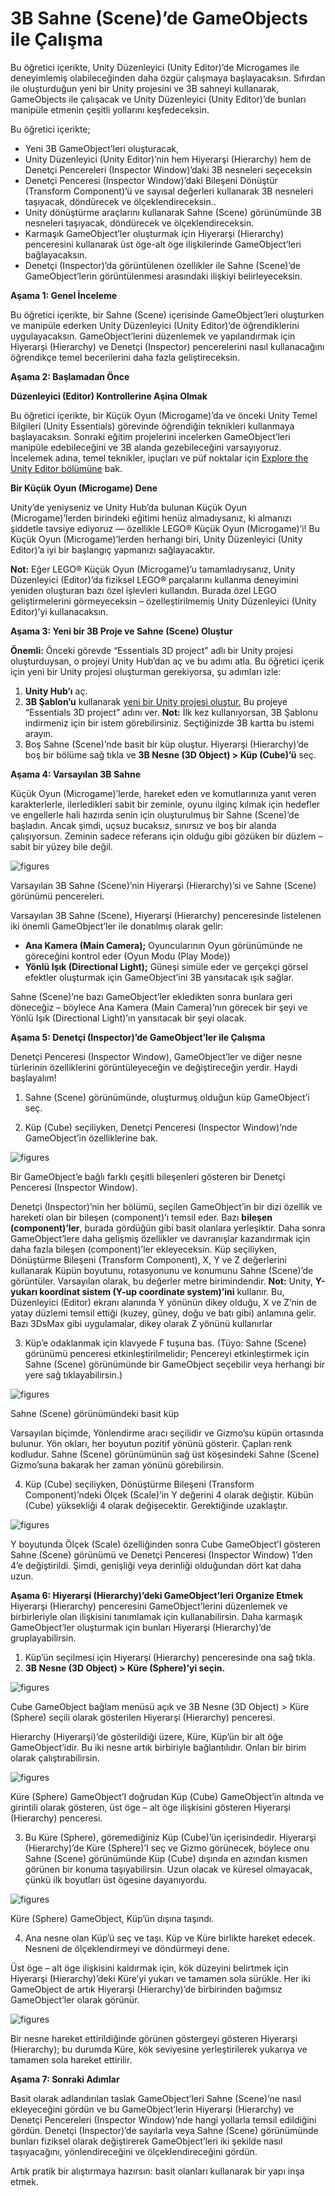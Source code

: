 # 3B Sahne (Scene)’de GameObjects ile Çalışma

Bu öğretici içerikte, Unity Düzenleyici (Unity Editor)’de Microgames ile deneyimlemiş olabileceğinden daha özgür çalışmaya başlayacaksın. Sıfırdan ile oluşturduğun yeni bir Unity projesini ve 3B sahneyi kullanarak, GameObjects ile çalışacak ve Unity Düzenleyici (Unity Editor)’de bunları manipüle etmenin çeşitli yollarını keşfedeceksin. 

Bu öğretici içerikte;

- Yeni 3B GameObject’leri oluşturacak,
- Unity Düzenleyici (Unity Editor)’nin hem Hiyerarşi (Hierarchy) hem de Denetçi Pencereleri (Inspector Window)’daki 3B nesneleri seçeceksin
- Denetçi Penceresi (Inspector Window)’daki Bileşeni Dönüştür (Transform Component)’ü ve sayısal değerleri kullanarak 3B nesneleri taşıyacak, döndürecek ve ölçeklendireceksin..
- Unity dönüştürme araçlarını kullanarak Sahne (Scene) görünümünde 3B nesneleri taşıyacak, döndürecek ve ölçeklendireceksin.
- Karmaşık GameObject’ler oluşturmak için Hiyerarşi (Hierarchy) penceresini kullanarak üst öge-alt öge ilişkilerinde GameObject’leri bağlayacaksın.
- Denetçi (Inspector)’da görüntülenen özellikler ile Sahne (Scene)’de GameObject’lerin görüntülenmesi arasındaki ilişkiyi belirleyeceksin.

**Aşama 1: Genel İnceleme**

Bu öğretici içerikte, bir Sahne (Scene) içerisinde GameObject’leri oluşturken ve manipüle ederken Unity Düzenleyici (Unity Editor)’de öğrendiklerini uygulayacaksın. GameObject’lerini düzenlemek ve yapılandırmak için Hiyerarşi (Hierarchy) ve Denetçi (Inspector) pencerelerini nasıl kullanacağını öğrendikçe temel becerilerini daha fazla geliştireceksin.

**Aşama 2: Başlamadan Önce**

**Düzenleyici (Editor) Kontrollerine Aşina Olmak**

Bu öğretici içerikte, bir Küçük Oyun (Microgame)’da ve önceki Unity Temel Bilgileri (Unity Essentials) görevinde öğrendiğin teknikleri kullanmaya başlayacaksın. Sonraki eğitim projelerini incelerken GameObject’leri manipüle edebileceğini ve 3B alanda gezebileceğini varsayıyoruz.
İncelemek adına, temel teknikler, ipuçları ve püf noktalar için [Explore the Unity Editor bölümüne](https://learn.unity.com/tutorial/explore-the-unity-editor-1) bak.


**Bir Küçük Oyun (Microgame) Dene**

Unity’de yeniyseniz ve Unity Hub’da bulunan Küçük Oyun (Microgame)’lerden birindeki eğitimi henüz almadıysanız, ki almanızı şiddetle tavsiye ediyoruz — özellikle LEGO® Küçük Oyun (Microgame)’i! Bu Küçük Oyun (Microgame)’lerden herhangi biri, Unity Düzenleyici (Unity Editor)’a iyi bir başlangıç yapmanızı sağlayacaktır.

**Not:** Eğer LEGO® Küçük Oyun (Microgame)’u tamamladıysanız, Unity Düzenleyici (Editor)’da fiziksel LEGO® parçalarını kullanma deneyimini yeniden oluşturan bazı özel işlevleri kullandın.  Burada özel LEGO geliştirmelerini görmeyeceksin – özelleştirilmemiş Unity Düzenleyici (Unity Editor)’yi kullanacaksın.

**Aşama 3: Yeni bir 3B Proje ve Sahne (Scene) Oluştur**

**Önemli:** Önceki görevde “Essentials 3D project” adlı bir Unity projesi oluşturduysan, o projeyi Unity Hub’dan aç ve bu adımı atla.
 Bu öğretici içerik için yeni bir Unity projesi oluşturman gerekiyorsa, şu adımları izle:
 1.  **Unity Hub’ı** aç.
 2. **3B Şablon’u** kullanarak [yeni bir Unity projesi oluştur.](https://learn.unity.com/tutorial/project-setup-processes#60f6aedeedbc2a7e96802196) Bu projeye “Essentials 3D project” adını ver.
 **Not:** İlk kez kullanıyorsan, 3B Şablonu indirmeniz için bir istem görebilirsiniz. Seçtiğinizde 3B kartta bu istemi arayın.
 3. Boş Sahne (Scene)’nde basit bir küp oluştur. Hiyerarşi (Hierarchy)’de boş bir bölüme sağ tıkla ve **3B Nesne (3D Object) > Küp (Cube)’ü** seç.

**Aşama 4: Varsayılan 3B Sahne**

 Küçük Oyun (Microgame)’lerde, hareket eden ve komutlarınıza yanıt veren karakterlerle, ilerledikleri sabit bir zeminle, oyunu ilginç kılmak için hedefler ve engellerle hali hazırda senin için oluşturulmuş bir Sahne (Scene)’de başladın. Ancak şimdi, uçsuz bucaksız, sınırsız ve boş bir alanda çalışıyorsun. Zeminin sadece referans için olduğu gibi gözüken bir düzlem – sabit bir yüzey bile değil.

![figures](https://raw.githubusercontent.com/Kodluyoruz/taskforce/main/unity-essentials/work-with-gameObjects-3DScene/figures/B.2.1_img1.png)

Varsayılan 3B Sahne (Scene)’nin Hiyerarşi (Hierarchy)’si ve Sahne (Scene) görünümü pencereleri.

Varsayılan 3B Sahne (Scene), Hiyerarşi (Hierarchy) penceresinde listelenen iki önemli GameObject’ler ile donatılmış olarak gelir: 

- **Ana Kamera (Main Camera);** Oyuncularının Oyun görünümünde ne göreceğini kontrol eder (Oyun Modu (Play Mode))
- **Yönlü Işık (Directional Light);** Güneşi simüle eder ve gerçekçi görsel efektler oluşturmak için GameObject’ini 3B yansıtacak ışık sağlar.
 
Sahne (Scene)’ne bazı GameObject’ler ekledikten sonra bunlara geri döneceğiz – böylece Ana Kamera (Main Camera)’nın görecek bir şeyi ve Yönlü Işık (Directional Light)’ın yansıtacak bir şeyi olacak. 

**Aşama 5: Denetçi (Inspector)’de GameObject’ler ile Çalışma**

Denetçi Penceresi (Inspector Window), GameObject’ler ve diğer nesne türlerinin özelliklerini görüntüleyeceğin ve değiştireceğin yerdir. Haydi başlayalım!  

1. Sahne (Scene) görünümünde, oluşturmuş olduğun küp GameObject’i seç.

2.  Küp (Cube) seçiliyken, Denetçi Penceresi (Inspector Window)’nde GameObject’in özelliklerine bak.

![figures](https://raw.githubusercontent.com/Kodluyoruz/taskforce/main/unity-essentials/work-with-gameObjects-3DScene/figures/B.2.1_img3.png)

Bir GameObject’e bağlı farklı çeşitli bileşenleri gösteren bir Denetçi Penceresi (Inspector Window).

Denetçi (Inspector)’nin her bölümü, seçilen GameObject’in bir dizi özellik ve hareketi olan bir bileşen (component)’ı temsil eder. Bazı **bileşen (component)’ler**, burada gördüğün gibi basit olanlara yerleşiktir. Daha sonra GameObject’lere daha gelişmiş özellikler ve davranışlar kazandırmak için daha fazla bileşen (component)’ler ekleyeceksin.
 Küp seçiliyken, Dönüştürme Bileşeni (Transform Component), X, Y ve Z değerlerini kullanarak Küpün boyutunu, rotasyonunu ve konumunu Sahne (Scene)’de görüntüler. Varsayılan olarak, bu değerler metre birimindendir.
 **Not:** Unity, **Y-yukarı koordinat sistem (Y-up coordinate system)’ini** kullanır. Bu, Düzenleyici (Editor) ekranı alanında Y yönünün dikey olduğu, X ve Z’nin de yatay düzlemi temsil ettiği (kuzey, güney, doğu ve batı gibi) anlamına gelir. Bazı 3DsMax gibi uygulamalar, dikey olarak Z yönünü kullanırlar

3.  Küp’e odaklanmak için klavyede F tuşuna bas. (Tüyo: Sahne (Scene) görünümü penceresi etkinleştirilmelidir; Pencereyi etkinleştirmek için Sahne (Scene) görünümünde bir GameObject seçebilir veya herhangi bir yere sağ tıklayabilirsin.)

![figures](https://raw.githubusercontent.com/Kodluyoruz/taskforce/main/unity-essentials/work-with-gameObjects-3DScene/figures/B.2.1_img4.png)

Sahne (Scene) görünümündeki basit küp

Varsayılan biçimde, Yönlendirme aracı seçilidir ve Gizmo’su küpün ortasında bulunur. Yön okları, her boyutun pozitif yönünü gösterir. Çapları renk kodludur. Sahne (Scene) görünümünün sağ üst köşesindeki Sahne (Scene) Gizmo’suna bakarak her zaman yönünü görebilirsin. 


4.  Küp (Cube) seçiliyken, Dönüştürme Bileşeni (Transform Component)’ndeki Ölçek (Scale)’in Y değerini 4 olarak değiştir. Kübün (Cube) yüksekliği 4 olarak değişecektir. Gerektiğinde uzaklaştır. 

![figures](https://raw.githubusercontent.com/Kodluyoruz/taskforce/main/unity-essentials/work-with-gameObjects-3DScene/figures/B.2.1_img5.png)

Y boyutunda Ölçek (Scale) özelliğinden sonra Cube GameObject’I gösteren Sahne (Scene) görünümü ve Denetçi Penceresi (Inspector Window) 1’den 4’e değiştirildi. Şimdi, genişliği veya derinliği olduğundan dört kat daha uzun.

**Aşama 6: Hiyerarşi (Hierarchy)’deki GameObject’leri Organize Etmek**
Hiyerarşi (Hierarchy) penceresini GameObject’lerini düzenlemek ve birbirleriyle olan ilişkisini tanımlamak için kullanabilirsin. Daha karmaşık GameObject’ler oluşturmak için bunları Hiyerarşi (Hierarchy)’de gruplayabilirsin.

1.  Küp’ün seçilmesi için Hiyerarşi (Hierarchy) penceresinde ona sağ tıkla.
2.  **3B Nesne (3D Object) > Küre (Sphere)’yi seçin.**

![figures](https://raw.githubusercontent.com/Kodluyoruz/taskforce/main/unity-essentials/work-with-gameObjects-3DScene/figures/B.2.1_img6.png)

Cube GameObject bağlam menüsü açık ve 3B Nesne (3D Object) > Küre (Sphere) seçili olarak gösterilen Hiyerarşi (Hierarchy) penceresi.

Hierarchy (Hiyerarşi)’de gösterildiği üzere, Küre, Küp’ün bir alt öğe GameObject’idir. Bu iki nesne artık birbiriyle bağlantılıdır. Onları bir birim olarak çalıştırabilirsin.

![figures](https://raw.githubusercontent.com/Kodluyoruz/taskforce/main/unity-essentials/work-with-gameObjects-3DScene/figures/B.2.1_img7.png)

Küre (Sphere) GameObject’I doğrudan Küp (Cube) GameObject’in altında ve girintili olarak gösteren, üst öge – alt öge ilişkisini gösteren Hiyerarşi (Hierarchy) penceresi.

3.  Bu Küre (Sphere), göremediğiniz Küp (Cube)’ün içerisindedir. Hiyerarşi (Hierarchy)’de Küre (Sphere)’I seç ve Gizmo görünecek, böylece onu Sahne (Scene) görünümünde Küp (Cube) dışında en azından kısmen görünen bir konuma taşıyabilirsin. Uzun olacak ve küresel olmayacak, çünkü ilk boyutları üst ögesine dayanıyordu.

![figures](https://raw.githubusercontent.com/Kodluyoruz/taskforce/main/unity-essentials/work-with-gameObjects-3DScene/figures/B.2.1_img8.png)

Küre (Sphere) GameObject, Küp’ün dışına taşındı.

4.  Ana nesne olan Küp’ü seç ve taşı. Küp ve Küre birlikte hareket edecek. Nesneni de ölçeklendirmeyi ve döndürmeyi dene.

Üst öge – alt öge ilişkisini kaldırmak için, kök düzeyini belirtmek için Hiyerarşi (Hierarchy)’deki Küre’yi yukarı ve tamamen sola sürükle. Her iki GameObject de artık Hiyerarşi (Hierarchy)’de birbirinden bağımsız GameObject’ler olarak görünür. 

![figures](https://raw.githubusercontent.com/Kodluyoruz/taskforce/main/unity-essentials/work-with-gameObjects-3DScene/figures/B.2.1_img9.png)

Bir nesne hareket ettirildiğinde görünen göstergeyi gösteren Hiyerarşi (Hierarchy); bu durumda Küre, kök seviyesine yerleştirilerek yukarıya ve tamamen sola hareket ettirilir.

**Aşama 7: Sonraki Adımlar**

Basit olarak adlandırılan taslak GameObject’leri Sahne (Scene)’ne nasıl ekleyeceğini gördün ve bu GameObject’lerin Hiyerarşi (Hierarchy) ve Denetçi Pencereleri (Inspector Window)’nde hangi yollarla temsil edildiğini gördün. Denetçi (Inspector)’de sayılarla veya Sahne (Scene) görünümünde bunları fiziksel olarak değiştirerek GameObject’leri iki şekilde nasıl taşıyacağını, yönlendireceğini ve ölçeklendireceğini gördün.

Artık pratik bir alıştırmaya hazırsın: basit olanları kullanarak bir yapı inşa etmek.
















